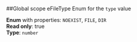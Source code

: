 ##Global scope
<a name="eFileType"></a>
eFileType
Enum for the `type` value

**Enum** with properties: `NOEXIST`, `FILE`, `DIR`  
**Read only**: true  
**Type**: `number`  
